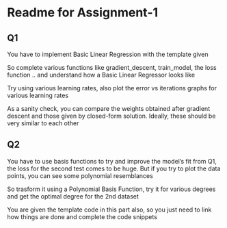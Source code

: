 # Readme for Assignment-1

## Q1

You have to implement Basic Linear Regression with the template given

So complete various functions like gradient_descent, train_model, the loss function .. and understand how a Basic Linear Regressor looks like

Try using various learning rates, also plot the error vs iterations graphs for various learning rates

As a sanity check, you can compare the weights obtained after gradient descent and those given by closed-form
solution. Ideally, these should be very similar to each other

## Q2

You have to use basis functions to try and improve the model’s fit from Q1, the loss
for the second test comes to be huge. But if you try to plot the data points, you can see some polynomial resemblances

So trasform it using a Polynomial Basis Function, try it for various degrees and get the optimal degree for the 2nd dataset

You are given the template code in this part also, so you just need to link how things are done and complete the code snippets
